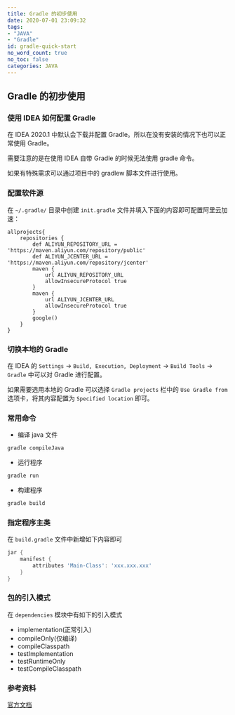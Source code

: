 ```yaml
---
title: Gradle 的初步使用
date: 2020-07-01 23:09:32
tags:
- "JAVA"
- "Gradle"
id: gradle-quick-start
no_word_count: true
no_toc: false
categories: JAVA
---
```


## Gradle 的初步使用

### 使用 IDEA 如何配置 Gradle

在 IDEA 2020.1 中默认会下载并配置 Gradle。所以在没有安装的情况下也可以正常使用 Gradle。

需要注意的是在使用 IDEA 自带 Gradle 的时候无法使用 gradle 命令。

如果有特殊需求可以通过项目中的 gradlew 脚本文件进行使用。

### 配置软件源

在 `~/.gradle/` 目录中创建 `init.gradle` 文件并填入下面的内容即可配置阿里云加速：

```text
allprojects{
    repositories {
        def ALIYUN_REPOSITORY_URL = 'https://maven.aliyun.com/repository/public'
        def ALIYUN_JCENTER_URL = 'https://maven.aliyun.com/repository/jcenter'
        maven {
            url ALIYUN_REPOSITORY_URL
            allowInsecureProtocol true
        }
        maven {
            url ALIYUN_JCENTER_URL
            allowInsecureProtocol true
        }
        google()
    }
}
```

### 切换本地的 Gradle

在 IDEA 的 `Settings` -> `Build, Execution, Deployment` -> `Build Tools` -> `Gradle` 中可以对 Gradle 进行配置。

如果需要选用本地的 Gradle 可以选择 `Gradle projects` 栏中的 `Use Gradle from` 选项卡，将其内容配置为 `Specified location` 即可。

### 常用命令

- 编译 java 文件

```bash
gradle compileJava
```

- 运行程序

```bash
gradle run
```

- 构建程序

```bash
gradle build
```

### 指定程序主类

在 `build.gradle` 文件中新增如下内容即可

```groovy
jar {
    manifest {
        attributes 'Main-Class': 'xxx.xxx.xxx'
    }
}
```

### 包的引入模式

在 `dependencies` 模块中有如下的引入模式

- implementation(正常引入)
- compileOnly(仅编译)
- compileClasspath
- testImplementation
- testRuntimeOnly
- testCompileClasspath

### 参考资料

[官方文档](https://docs.gradle.org/current/userguide/userguide.html)